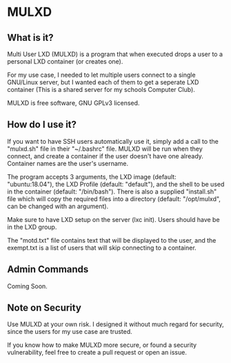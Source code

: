 # MULXD

## What is it?
Multi User LXD (MULXD) is a program that when executed drops a user to a personal LXD container (or creates one).

For my use case, I needed to let multiple users connect to a single GNU/Linux server, but I wanted each of them to get a seperate LXD container (This is a shared server for my schools Computer Club).

MULXD is free software, GNU GPLv3 licensed.

## How do I use it?
If you want to have SSH users automatically use it, simply add a call to the "mulxd.sh" file in their "~/.bashrc" file. MULXD will be run when they connect, and create a container if the user doesn't have one already. Container names are the user's username.

The program accepts 3 arguments, the LXD image (default: "ubuntu:18.04"), the LXD Profile (default: "default"), and the shell to be used in the container (default: "/bin/bash"). There is also a supplied "install.sh" file which will copy the required files into a directory (default: "/opt/mulxd", can be changed with an argument).

Make sure to have LXD setup on the server (lxc init). Users should have be in the LXD group.

The "motd.txt" file contains text that will be displayed to the user, and the exempt.txt is a list of users that will skip connecting to a container.

## Admin Commands
Coming Soon.

## Note on Security
Use MULXD at your own risk. I designed it without much regard for security, since the users for my use case are trusted.

If you know how to make MULXD more secure, or found a security vulnerability, feel free to create a pull request or open an issue.
